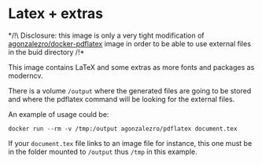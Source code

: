 Latex + extras
==============

*/!\ Disclosure: this image is only a very tight modification of [agonzalezro/docker-pdflatex](https://github.com/agonzalezro/docker-pdflatex.git) image in order to be able to use external files in the buid directory /!\*

This image contains LaTeX and some extras as more fonts and packages as
moderncv.

There is a volume `/output` where the generated files are going to be stored and where the pdflatex command will be looking for the external files.

An example of usage could be:

    docker run --rm -v /tmp:/output agonzalezro/pdflatex document.tex

If your `document.tex` file links to an image file for instance, this one must be in the folder mounted to `/output` thus `/tmp` in this example.
